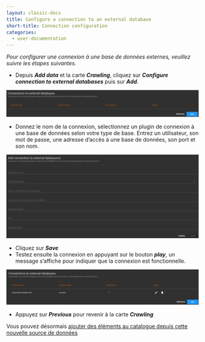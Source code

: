 ```yaml
---
layout: classic-docs
title: Configure a connection to an external database
short-title: Connection configuration
categories:
  - user-documentation
---
```


*Pour configurer une connexion à une base de données externes, veuillez suivre les étapes suivantes.*

- Depuis ***Add data*** et la carte ***Crawling***, cliquez sur ***Configure connection to external databases*** puis sur ***Add***. 

<div align="center">
    <img src="/assets/images/user-documentation/5-crawler/crawler-connections.png" alt="database" width="800"> 
</div>

- Donnez le nom de la connexion, sélectionnez un plugin de connexion à une base de données selon votre type de base. Entrez un utilisateur, son mot de passe, une adresse d’accès à une base de données, son port et son nom. 

<div align="center">
    <img src="/assets/images/user-documentation/5-crawler/crawler-add-connection.png" alt="database" width="800"> 
</div>

- Cliquez sur ***Save***
- Testez ensuite la connexion en appuyant sur le bouton ***play***, un message s’affiche pour indiquer que la connexion est fonctionnelle. 

<div align="center">
    <img src="/assets/images/user-documentation/5-crawler/crawler-connected.png" alt="connected" width="800"> 
</div>

- Appuyez sur ***Previous*** pour revenir à la carte ***Crawling***

Vous pouvez désormais [ajouter des éléments au catalogue depuis cette nouvelle source de données](/user-documentation/5-crawler/database)